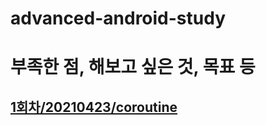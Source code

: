 # advanced-android-study

# 부족한 점, 해보고 싶은 것, 목표 등

## [1회차/20210423/coroutine](https://github.com/leeHana21/Android_study/blob/main/kotlin_coroutine_organize.md)
